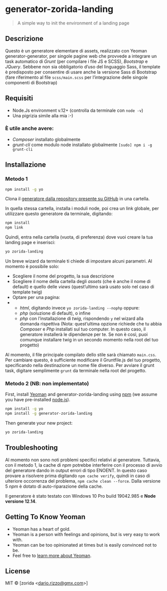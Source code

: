 # generator-zorida-landing
> A simple way to init the environment of a landing page

## Descrizione

Questo è un generatore elementare di assets, realizzato con Yeoman generator-generator, per singole pagine web che provvede a integrare un task automatico di *Grunt* (per compilare i file JS e SCSS), *Bootstrap* e *JQuery*. Sebbene non sia obbligatorio d’uso del linguaggio Sass, il template è predisposto per consentire di usare anche la versione Sass di Bootstrap (fare riferimento al file `scss/main.scss` per l’integrazione delle singole componenti di Bootstrap)

## Requisiti

- Node.Js environment v.12+ (controlla da terminale con `node -v`)
- Una pigrizia simile alla mia :-) 

### È utile anche avere:

- *Composer* installato globalmente
- *grunt-cli* come modulo node installato globalmente `[sudo] npm i -g grunt-cli`

## Installazione

### Metodo 1

```bash
npm install -g yo
```

Clona il <a href='https://github.com/zorida/generator-zorida-landing/' target='blank'>generatore dalla repository presente su GitHub</a> in una cartella.

In quella stessa cartella, installa i moduli node, poi crea un link globale, per utilizzare questo generatore da terminale, digitando:

```bash
npm install
npm link
```

Quindi, entra nella cartella (vuota, di preferenza) dove vuoi creare la tua landing page e inserisci:

```bash
yo zorida-landing
```

Un breve wizard da terminale ti chiede di impostare alcuni parametri. Al momento è possibile solo:

- Scegliere il nome del progetto, la sua descrizione
- Scegliere il nome della cartella degli *assets* (che è anche il nome di default) e quello delle *views* (quest’ultimo sarà usato solo nel caso di template twig)
- Optare per una pagina: 
- - *html*, digitando invece `yo zorida-landing --nophp` oppure: 
  - *php* (soluzione di default), o infine 
  - *php* con l’installazione di *twig*, rispondendo `y` nel wizard alla domanda rispettiva (Nota: quest’ultima opzione richiede che tu abbia *Composer* e *Php* installati sul tuo computer. In questo caso, il generatore installerà le dipendenze per te. Se non è così, puoi comunque installare twig in un secondo momento nella root del tuo progetto)

Al momento, il file principale compilato dello stile sarà chiamato `main.css`. Per cambiare questo, è sufficiente modificare il Gruntfile.js del tuo progetto, specificando nella destinazione un nome file diverso. Per avviare il grunt task, digitare semplimente `grunt` da terminale nella root del progetto.

### Metodo 2 (NB: non implementato)

First, install [Yeoman](http://yeoman.io) and generator-zorida-landing using [npm](https://www.npmjs.com/) (we assume you have pre-installed [node.js](https://nodejs.org/)).

```bash
npm install -g yo
npm install -g generator-zorida-landing
```

Then generate your new project:

```bash
yo zorida-landing
```

## Troubleshooting

Al momento non sono noti problemi specifici relativi al generatore. Tuttavia, con il metodo 1, la cache di *npm* potrebbe interferire con il processo di avvio del generatore dando in output errori di tipo ENOENT. In questo caso provare a risolvere prima digitando `npm cache verify`, quindi in caso di ulteriore occorrenza del problema, `npm cache clean --force`. Dalla versione 5 *npm* è dotato di auto-riparazione della cache.

Il generatore è stato testato con Windows 10 Pro build 19042.985 e **Node versione 12.14**.

## Getting To Know Yeoman

 * Yeoman has a heart of gold.
 * Yeoman is a person with feelings and opinions, but is very easy to work with.
 * Yeoman can be too opinionated at times but is easily convinced not to be.
 * Feel free to [learn more about Yeoman](http://yeoman.io/).

## License

MIT © [zorida &lt;dario.rizzo@gmx.com&gt;]

